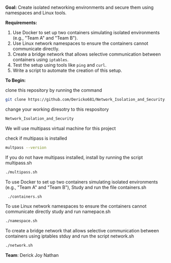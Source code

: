 **Goal:** Create isolated networking environments and secure them using namespaces and Linux tools.

**Requirements:**

1. Use Docker to set up two containers simulating isolated environments (e.g., "Team A" and "Team B").
2. Use Linux network namespaces to ensure the containers cannot communicate directly.
3. Create a bridge network that allows selective communication between containers using `iptables`.
4. Test the setup using tools like `ping` and `curl`.
5. Write a script to automate the creation of this setup.

**To Begin:**

clone this repository by running the command 
```sh
git clone https://github.com/Dericko681/Network_Isolation_and_Security.git
```
change your working diresotry to this respository
```sh
Network_Isolation_and_Security
```
We will use multipass virtual machine for this project

check if multipass is installed
```sh
multpass --version
```
If you do not have multipass installed, install by running the script multipass.sh
```sh
./multipass.sh
```

To use Docker to set up two containers simulating isolated environments (e.g., "Team A" and "Team B"), Study and run the file containers.sh

```sh
 ./containers.sh
```
To use Linux network namespaces to ensure the containers cannot communicate directly study and run namepace.sh
```sh
./namespace.sh
```
To create a bridge network that allows selective communication between containers using iptables stduy and run the script network.sh
```sh
./network.sh
```

**Team**:
Derick
Joy
Nathan